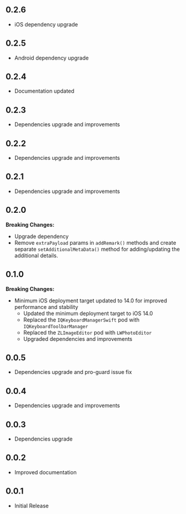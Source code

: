 ## 0.2.6

* iOS dependency upgrade

## 0.2.5

* Android dependency upgrade

## 0.2.4

* Documentation updated

## 0.2.3

* Dependencies upgrade and improvements

## 0.2.2

* Dependencies upgrade and improvements

## 0.2.1

* Dependencies upgrade and improvements

## 0.2.0
**Breaking Changes:**
* Upgrade dependency
* Remove `extraPayload` params in `addRemark()` methods and create separate `setAdditionalMetaData()` method for adding/updating the additional details.

## 0.1.0

**Breaking Changes:**

* Minimum iOS deployment target updated to 14.0 for improved performance and stability
    * Updated the minimum deployment target to iOS 14.0
    * Replaced the `IQKeyboardManagerSwift` pod with `IQKeyboardToolbarManager`
    * Replaced the `ZLImageEditor` pod with `LWPhotoEditor`
    * Upgraded dependencies and improvements

## 0.0.5

* Dependencies upgrade and pro-guard issue fix

## 0.0.4

* Dependencies upgrade and improvements

## 0.0.3

* Dependencies upgrade

## 0.0.2

* Improved documentation

## 0.0.1

* Initial Release
